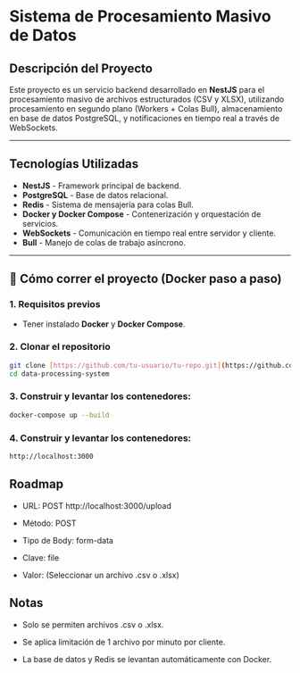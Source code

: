 # Sistema de Procesamiento Masivo de Datos

## Descripción del Proyecto

Este proyecto es un servicio backend desarrollado en **NestJS** para el procesamiento masivo de archivos estructurados (CSV y XLSX), utilizando procesamiento en segundo plano (Workers + Colas Bull), almacenamiento en base de datos PostgreSQL, y notificaciones en tiempo real a través de WebSockets.

---

## Tecnologías Utilizadas

- **NestJS** - Framework principal de backend.
- **PostgreSQL** - Base de datos relacional.
- **Redis** - Sistema de mensajería para colas Bull.
- **Docker y Docker Compose** - Contenerización y orquestación de servicios.
- **WebSockets** - Comunicación en tiempo real entre servidor y cliente.
- **Bull** - Manejo de colas de trabajo asíncrono.

---

## 🚀 Cómo correr el proyecto (Docker paso a paso)

### 1. Requisitos previos

- Tener instalado **Docker** y **Docker Compose**.

### 2. Clonar el repositorio

```bash
git clone [https://github.com/tu-usuario/tu-repo.git](https://github.com/novakmzv/data-processing-system.git)
cd data-processing-system 
````

### 3. Construir y levantar los contenedores:

```bash
docker-compose up --build
````

### 4. Construir y levantar los contenedores:

```bash
http://localhost:3000
````

## Roadmap

- URL: POST http://localhost:3000/upload

- Método: POST

- Tipo de Body: form-data

- Clave: file

- Valor: (Seleccionar un archivo .csv o .xlsx)

## Notas

- Solo se permiten archivos .csv o .xlsx.

- Se aplica limitación de 1 archivo por minuto por cliente.

- La base de datos y Redis se levantan automáticamente con Docker.



